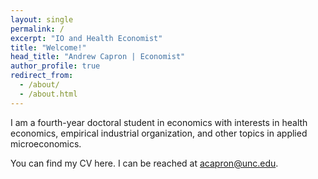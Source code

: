 ```yaml
---
layout: single
permalink: /
excerpt: "IO and Health Economist"
title: "Welcome!"
head_title: "Andrew Capron | Economist"
author_profile: true
redirect_from: 
  - /about/
  - /about.html
---
```


I am a fourth-year doctoral student in economics with interests in health economics, empirical industrial organization, and other topics in applied microeconomics.

You can find my CV here. I can be reached at [acapron@unc.edu](mailto:acapron@unc.edu).


